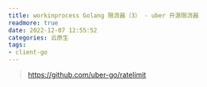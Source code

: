 ```yaml
---
title: workinprocess Golang 限流器（3） - uber 开源限流器
readmore: true
date: 2022-12-07 12:55:52
categories: 云原生
tags:
- client-go
---
```


> https://github.com/uber-go/ratelimit